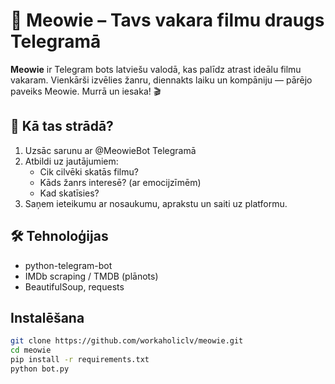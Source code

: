 # 🐾 Meowie – Tavs vakara filmu draugs Telegramā

**Meowie** ir Telegram bots latviešu valodā, kas palīdz atrast ideālu filmu vakaram. Vienkārši izvēlies žanru, diennakts laiku un kompāniju — pārējo paveiks Meowie. Murrā un iesaka! 🎬

## 🚀 Kā tas strādā?
1. Uzsāc sarunu ar @MeowieBot Telegramā
2. Atbildi uz jautājumiem:
   - Cik cilvēki skatās filmu?
   - Kāds žanrs interesē? (ar emocijzīmēm)
   - Kad skatīsies?
3. Saņem ieteikumu ar nosaukumu, aprakstu un saiti uz platformu.

## 🛠️ Tehnoloģijas
- python-telegram-bot
- IMDb scraping / TMDB (plānots)
- BeautifulSoup, requests

## Instalēšana
```bash
git clone https://github.com/workaholiclv/meowie.git
cd meowie
pip install -r requirements.txt
python bot.py
```
